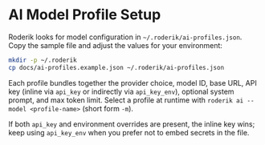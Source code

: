 # AI Model Profile Setup

Roderik looks for model configuration in `~/.roderik/ai-profiles.json`. Copy the sample file and adjust the values for your environment:

```bash
mkdir -p ~/.roderik
cp docs/ai-profiles.example.json ~/.roderik/ai-profiles.json
```

Each profile bundles together the provider choice, model ID, base URL, API key (inline via `api_key` or indirectly via `api_key_env`), optional system prompt, and max token limit. Select a profile at runtime with `roderik ai --model <profile-name>` (short form `-m`).

If both `api_key` and environment overrides are present, the inline key wins; keep using `api_key_env` when you prefer not to embed secrets in the file.
